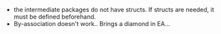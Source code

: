 - the intermediate packages do not have structs. If structs are needed, it must be defined beforehand.
- By-association doesn't work.. Brings a diamond in EA... 